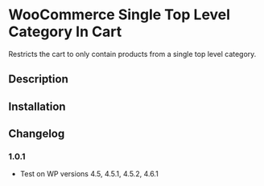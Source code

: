 # WooCommerce Single Top Level Category In Cart
Restricts the cart to only contain products from a single top level category.

## Description

## Installation

## Changelog
### 1.0.1
* Test on WP versions 4.5, 4.5.1, 4.5.2, 4.6.1